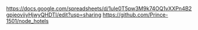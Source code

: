 https://docs.google.com/spreadsheets/d/1uIe0T5pw3M9k74OQ1vXXPn4B2gpjeoviiyHjwyQHDTI/edit?usp=sharing
https://github.com/Prince-1501/node_hotels
